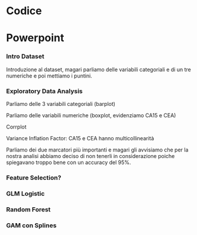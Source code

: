 # Codice

# Powerpoint
### Intro Dataset
Introduzione al dataset, magari parliamo delle variabili categoriali e di un tre numeriche e poi mettiamo i puntini.

### Exploratory Data Analysis

Parliamo delle 3 variabili categoriali (barplot)

Parliamo delle variabili numeriche (boxplot, evidenziamo CA15 e CEA)

Corrplot

Variance Inflation Factor: CA15 e CEA hanno multicollinearità

Parliamo dei due marcatori più importanti e magari gli avvisiamo che per la nostra analisi abbiamo deciso di non
tenerli in considerazione poiche spiegavano troppo bene con un accuracy del 95%.

### Feature Selection?

### GLM Logistic

### Random Forest

### GAM con Splines
